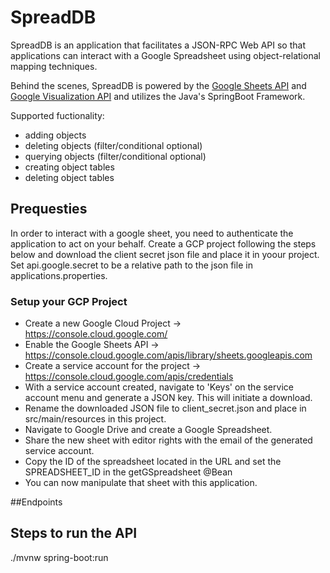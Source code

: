 # SpreadDB
SpreadDB is an application that facilitates a JSON-RPC Web API so that applications can interact with a Google Spreadsheet
using object-relational mapping techniques.

Behind the scenes, SpreadDB is powered by the [Google Sheets API](https://developers.google.com/sheets/api/reference/rest)
and [Google Visualization API](https://developers.google.com/chart/interactive/docs/reference) and utilizes the 
Java's SpringBoot Framework.

Supported fuctionality:
- adding objects
- deleting objects (filter/conditional optional)
- querying objects (filter/conditional optional)
- creating object tables
- deleting object tables

## Prequesties
In order to interact with a google sheet, you need to authenticate the application to act on your behalf.
Create a GCP project following the steps below and download the client secret json file and place it in yoour project. 
Set api.google.secret to be a relative path to the json file in applications.properties.

### Setup your GCP Project
- Create a new Google Cloud Project -> https://console.cloud.google.com/
- Enable the Google Sheets API -> https://console.cloud.google.com/apis/library/sheets.googleapis.com
- Create a service account for the project -> https://console.cloud.google.com/apis/credentials
- With a service account created, navigate to 'Keys' on the service account menu and generate a JSON key. This will initiate a download.
- Rename the downloaded JSON file to client_secret.json and place in src/main/resources in this project.
- Navigate to Google Drive and create a Google Spreadsheet. 
- Share the new sheet with editor rights with the email of the generated service account. 
- Copy the ID of the spreadsheet located in the URL and set the SPREADSHEET_ID in the getGSpreadsheet @Bean
- You can now manipulate that sheet with this application.

##Endpoints

## Steps to run the API
./mvnw spring-boot:run
